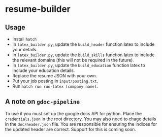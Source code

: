 # resume-builder

## Usage

- Install `hatch`
- In `latex_builder.py`, update the `build_header` function latex to include your details.
- In `latex_builder.py`, update the `build_skills` function latex to include the relevant domains (this will not be required in the future).
- In `latex_builder.py`, update the `build_education` function latex to include your education details.
- Replace the resume JSON with your own.
- Put your job posting in `input/posting.txt`.
- Run `hatch run run-latex [company name]`.

## A note on `gdoc-pipeline`

To use it you must set up the google docs API for python. Place the `credentials.json` in the root directory. You may also need to chage details in the `doc/header.json` file. You are responsible for ensuring the indices for the updated header are correct. Support for this is coming soon.
